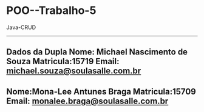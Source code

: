 # POO--Trabalho-5
Java-CRUD 

----------------------------------------
Dados da Dupla
Nome: Michael Nascimento de Souza
Matricula:15719
Email: michael.souza@soulasalle.com.br
----------------------------------------
Nome:Mona-Lee Antunes Braga
Matricula:15709
Email: monalee.braga@soulasalle.com.br
---------------------------------------
